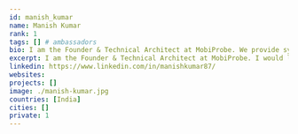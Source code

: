 ```yaml
---
id: manish_kumar
name: Manish Kumar
rank: 1
tags: [] # ambassadors
bio: I am the Founder & Technical Architect at MobiProbe. We provide system performance and engagement measurement tools for Software Systems, Applications and Connected devices. ThreeFold Foundation fell in love with Threefold I see great potential in ThreeFold technology and believe it can be an agent of positive impact in our society.
excerpt: I am the Founder & Technical Architect at MobiProbe. I would like to devote my time and resources for evangelism, adoption and promulgation of ThreeFold technology.
linkedin: https://www.linkedin.com/in/manishkumar87/
websites: 
projects: []
image: ./manish-kumar.jpg
countries: [India]
cities: []
private: 1
---
```

